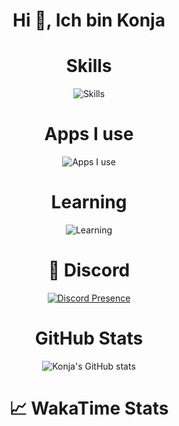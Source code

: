 <h1 align="center">Hi 👋, Ich bin Konja</h1>

<div align="center">
    <h1>Skills</h1>
    <img src="https://skillicons.dev/icons?i=js,react,nodejs,html,css,nextjs,tailwind,python,github" alt="Skills" />
</div>

<div align="center">
    <h1>Apps I use</h1>
    <img src="https://skillicons.dev/icons?i=discord,github,vscode,powershell" alt="Apps I use" />
</div>

<div align="center">
    <h1>Learning</h1>
    <img src="https://skillicons.dev/icons?i=react" alt="Learning" />
</div>

<div align="center">
    <h1>💬 Discord</h1>
    <a href="https://discord.com/users/1240285268456767543">
        <img src="https://lanyard-profile-readme.vercel.app/api/1240285268456767543" alt="Discord Presence" title="Discord Presence">
    </a>
</div>

<div align="center">
    <h1>GitHub Stats</h1>
<p align="center">
  <img src="https://github-readme-stats.vercel.app/api?username=Nokohokon&show_icons=true&theme=dark" alt="Konja's GitHub stats" />
</p>
</div>

<div align="center">
    <h1>📈 WakaTime Stats</h1>
</div>

<!--START_SECTION:waka-->
<!--END_SECTION:waka-->
